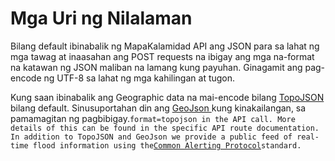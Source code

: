 # Mga Uri ng Nilalaman

Bilang default ibinabalik ng MapaKalamidad API ang JSON para sa lahat ng mga tawag at inaasahan ang POST requests na ibigay ang mga na-format na katawan ng JSON maliban na lamang kung payuhan. Ginagamit ang pag-encode ng UTF-8 sa lahat ng mga kahilingan at tugon.

Kung saan ibinabalik ang Geographic data na mai-encode bilang [TopoJSON](https://github.com/topojson/topojson/wiki) bilang default. Sinusuportahan din ang [GeoJson ](https://geojson.org/)kung kinakailangan, sa pamamagitan ng pagbibigay.`format=topojson in the API call. More details of this can be found in the specific API route documentation. In addition to TopoJSON and GeoJson we provide a public feed of real-time flood information using the`[`Common Alerting Protocol`](https://en.wikipedia.org/wiki/Common_Alerting_Protocol)`standard.`

